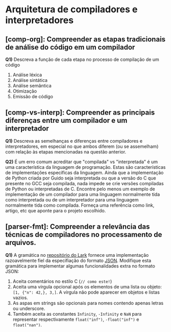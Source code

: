 Arquitetura de compiladores e interpretadores
=============================================

## [comp-org]: Compreender as etapas tradicionais de análise do código em um compilador

**Q1)** Descreva a função de cada etapa no processo de compilação de um código

1. Análise léxica
2. Análise sintática
3. Análise semântica
4. Otimização
5. Emissão de código 


## [comp-vs-interp]: Compreender as principais diferenças entre um compilador e um interpretador

**Q1)** Descreva as semelhanças e diferenças entre compiladores e interpretadores, em especial no que ambos diferem (ou se assemelham) com relação às etapas mencionadas na questão anterior.

**Q2)** É um erro comum acreditar que "compilada" vs "interpretada" é um uma característica da linguagem de programação. Estas são características de implementações específicas da linguagem. Ainda que a implementação de Python criada por Guido seja interpretada ou que a versão do C que presente no GCC seja compilada, nada impede se crie versões compiladas de Python ou interpretadas de C. Encontre pelo menos um exemplo de implementação de um compilador para uma linguagem normalmente tida como interpretada ou de um interpretador para uma linguagem normalmente tida como compilada. Forneça uma referência como link, artigo, etc que aponte para o projeto escolhido. 


## [parser-fmt]: Compreender a relevância das técnicas de compiladores no processamento de arquivos.

**Q1)** A gramática no [repositório do Lark](https://github.com/lark-parser/lark/blob/master/examples/json_parser.py) fornece uma implementação razoavelmente fiel da especifiação do formato [JSON](http://json.org). Modifique esta gramática para implementar algumas funcionalidades extra no formato JSON:

1. Aceita comentários no estilo C (`// como este!`)
2. Aceita uma vírgula opcional após os elementos de uma lista ou objeto: `[1, {"n": 42,}, 3,]`. A vírgula não pode aparecer em objetos e listas vazios.
3. As aspas em strings são opcionais para nomes contendo apenas letras ou underscore.
4. Também aceita as constantes `Infinity`, `-Infinity` e `NaN` para representar respectivamente `float("inf")`, `-float("inf")` e `float("nan")`. 
